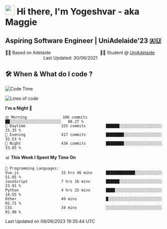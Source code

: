 <h1><img src="https://emojis.slackmojis.com/emojis/images/1531849430/4246/blob-sunglasses.gif?1531849430" width="30"/> Hi there, I'm Yogeshvar - aka Maggie</h1>

## Aspiring Software Engineer | UniAdelaide'23 🇦🇺  
🏂🏻  Based on Adelaide &nbsp;&nbsp;&nbsp;&nbsp;&nbsp;&nbsp;&nbsp;&nbsp;&nbsp;&nbsp;&nbsp;&nbsp;&nbsp;&nbsp;&nbsp;&nbsp;&nbsp;&nbsp;&nbsp;&nbsp;&nbsp;&nbsp;&nbsp;&nbsp;&nbsp;&nbsp;&nbsp;&nbsp;&nbsp;&nbsp;&nbsp;&nbsp;&nbsp;&nbsp;&nbsp;&nbsp;&nbsp;&nbsp;&nbsp;👨‍💻 Student @ [UniAdelaide](https://www.adelaide.edu.au)   &nbsp;&nbsp;&nbsp;&nbsp;&nbsp;&nbsp;&nbsp;&nbsp;&nbsp;&nbsp;&nbsp;&nbsp;&nbsp;&nbsp;&nbsp;&nbsp;&nbsp;&nbsp;&nbsp;&nbsp;&nbsp;&nbsp;&nbsp;&nbsp;&nbsp;&nbsp;&nbsp;&nbsp;&nbsp;&nbsp;&nbsp;Last Updated: 30/06/2021

## 🛠 When & What do I code ?  

<!--START_SECTION:waka-->
![Code Time](http://img.shields.io/badge/Code%20Time-2%2C251%20hrs%2054%20mins-blue)

![Lines of code](https://img.shields.io/badge/From%20Hello%20World%20I%27ve%20Written-4.2%20million%20lines%20of%20code-blue)

**I'm a Night 🦉** 

```text
🌞 Morning                106 commits         ██░░░░░░░░░░░░░░░░░░░░░░░   08.27 % 
🌆 Daytime                325 commits         ██████░░░░░░░░░░░░░░░░░░░   25.35 % 
🌃 Evening                417 commits         ████████░░░░░░░░░░░░░░░░░   32.53 % 
🌙 Night                  434 commits         ████████░░░░░░░░░░░░░░░░░   33.85 % 
```


📊 **This Week I Spent My Time On** 

```text
💬 Programming Languages: 
Vue.js                   15 hrs 46 mins      █████████████░░░░░░░░░░░░   51.85 % 
JavaScript               7 hrs 16 mins       ██████░░░░░░░░░░░░░░░░░░░   23.91 % 
Python                   4 hrs 25 mins       ████░░░░░░░░░░░░░░░░░░░░░   14.55 % 
Other                    49 mins             █░░░░░░░░░░░░░░░░░░░░░░░░   02.71 % 
CSS                      34 mins             ░░░░░░░░░░░░░░░░░░░░░░░░░   01.90 % 
```


 Last Updated on 08/06/2023 19:35:44 UTC
<!--END_SECTION:waka-->
